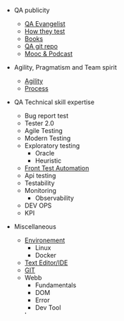 - QA publicity

  - [QA Evangelist](qaEvangelist.md)
  - [How they test](howTheyTest.md)
  - [Books](books.md)
  - [QA git repo](gitRepo.md)
  - [Mooc & Podcast](mooc.md)

- Agility, Pragmatism and Team spirit

  - [Agility](agility.md)
  - [Process](process.md)

- QA Technical skill expertise

  - Bug report test
  - Tester 2.0
  - Agile Testing
  - Modern Testing
  - Exploratory testing
    - Oracle
    - Heuristic
  - [Front Test Automation](fronte2eautomation.md)
  - Api testing
  - Testability
  - Monitoring
    - Observability
  - DEV OPS
  - KPI

- Miscellaneous
  - [Environement](env.md)
    - Linux
    - Docker
  - [Text Editor/IDE](ide.md)
  - [GIT](git.md)
  - Webb
    - Fundamentals
    - DOM
    - Error
    - Dev Tool
  - Language
    - HTTP
    - CSS
    - JAVASCRIPT
    - Typscript
  - Recrutement
    - CV
    - Interview
